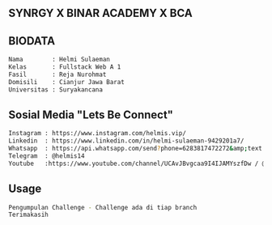 ## SYNRGY X BINAR ACADEMY X BCA 


## BIODATA

```sh
Nama        : Helmi Sulaeman
Kelas       : Fullstack Web A 1
Fasil       : Reja Nurohmat
Domisili    : Cianjur Jawa Barat
Universitas : Suryakancana
```

## Sosial Media "Lets Be Connect"

```sh
Instagram : https://www.instagram.com/helmis.vip/
Linkedin  : https://www.linkedin.com/in/helmi-sulaeman-9429201a7/
Whatsapp  : https://api.whatsapp.com/send?phone=6283817472272&amp;text
Telegram  : @helmis14
Youtube   :https://www.youtube.com/channel/UCAvJBvgcaa9I4IJAMYszfDw / @helmisulaeman2164
```

## Usage

```sh
Pengumpulan Challenge - Challenge ada di tiap branch 
Terimakasih
```



